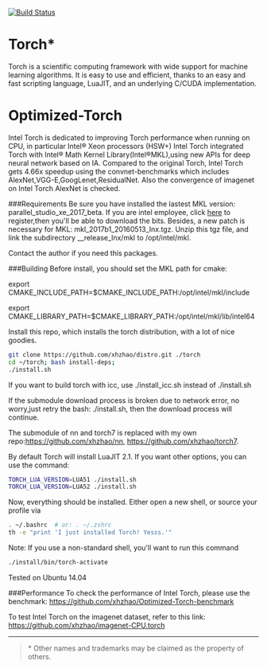 [![Build Status](https://travis-ci.org/torch/distro.svg?branch=master)](https://travis-ci.org/torch/distro)

Torch*
============
Torch is a scientific computing framework with wide support for machine learning algorithms. It is easy to use and efficient, thanks to an easy and fast scripting language, LuaJIT, and an underlying C/CUDA implementation.

Optimized-Torch
============
Intel Torch is dedicated to improving Torch performance when running on CPU, in particular Intel® Xeon processors (HSW+)
Intel Torch integrated Torch with Intel® Math Kernel Library(Intel®MKL),using new APIs for deep neural network based on IA.
Compared to the original Torch, Intel Torch gets 4.66x speedup using the convnet-benchmarks which includes AlexNet,VGG-E,GoogLenet,ResidualNet.
Also the convergence of imagenet on Intel Torch AlexNet is checked.

###Requirements
Be sure you have installed the lastest MKL version: parallel_studio_xe_2017_beta. 
If you are intel employee, click [here](https://softwareproductsurvey.intel.com/f/150587/1103/) to register,then you'll be able to download the bits.
Besides, a new patch is necessary for MKL: mkl_2017b1_20160513_lnx.tgz. Unzip this tgz file, and link the subdirectory __release_lnx/mkl to /opt/intel/mkl.

Contact the author if you need this packages.


###Building
Before install, you should set the MKL path for cmake:

export CMAKE_INCLUDE_PATH=$CMAKE_INCLUDE_PATH:/opt/intel/mkl/include

export CMAKE_LIBRARY_PATH=$CMAKE_LIBRARY_PATH:/opt/intel/mkl/lib/intel64

Install this repo, which installs the torch distribution, with a lot of nice goodies.
```sh
git clone https://github.com/xhzhao/distro.git ./torch
cd ~/torch; bash install-deps;
./install.sh
```
If you want to build torch with icc, use ./install_icc.sh instead of ./install.sh

If the submodule download process is broken due to network error, no worry,just retry the bash: ./install.sh, then the download process will continue.

The submodule of nn and torch7 is replaced with my own repo:https://github.com/xhzhao/nn, https://github.com/xhzhao/torch7.

By default Torch will install LuaJIT 2.1. If you want other options, you can use the command:
```sh
TORCH_LUA_VERSION=LUA51 ./install.sh
TORCH_LUA_VERSION=LUA52 ./install.sh
```

Now, everything should be installed. Either open a new shell, or source your profile via
```sh
. ~/.bashrc  # or: . ~/.zshrc
th -e "print 'I just installed Torch! Yesss.'"
```

Note: If you use a non-standard shell, you'll want to run this command
```sh
./install/bin/torch-activate
```

Tested on Ubuntu 14.04


###Performance
To check the performance of Intel Torch, please use the benchmark:
https://github.com/xhzhao/Optimized-Torch-benchmark


To test Intel Torch on the imagenet dataset, refer to this link:  https://github.com/xhzhao/imagenet-CPU.torch

---
>\* Other names and trademarks may be claimed as the property of others.

